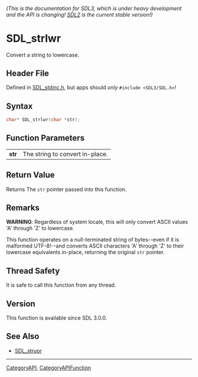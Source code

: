 ###### (This is the documentation for SDL3, which is under heavy development and the API is changing! [SDL2](https://wiki.libsdl.org/SDL2/) is the current stable version!)
# SDL_strlwr

Convert a string to lowercase.

## Header File

Defined in [SDL_stdinc.h](https://github.com/libsdl-org/SDL/blob/main/include/SDL3/SDL_stdinc.h), but apps should _only_ `#include <SDL3/SDL.h>`!

## Syntax

```c
char* SDL_strlwr(char *str);

```

## Function Parameters

|             |                                 |
| ----------- | ------------------------------- |
| **str**     | The string to convert in-place. |

## Return Value

Returns The `str` pointer passed into this function.

## Remarks

**WARNING**: Regardless of system locale, this will only convert ASCII
values 'A' through 'Z' to lowercase.

This function operates on a null-terminated string of bytes--even if it is
malformed UTF-8!--and converts ASCII characters 'A' through 'Z' to their
lowercase equivalents in-place, returning the original `str` pointer.

## Thread Safety

It is safe to call this function from any thread.

## Version

This function is available since SDL 3.0.0.

## See Also

* [SDL_strupr](SDL_strupr)

----
[CategoryAPI](CategoryAPI), [CategoryAPIFunction](CategoryAPIFunction)

